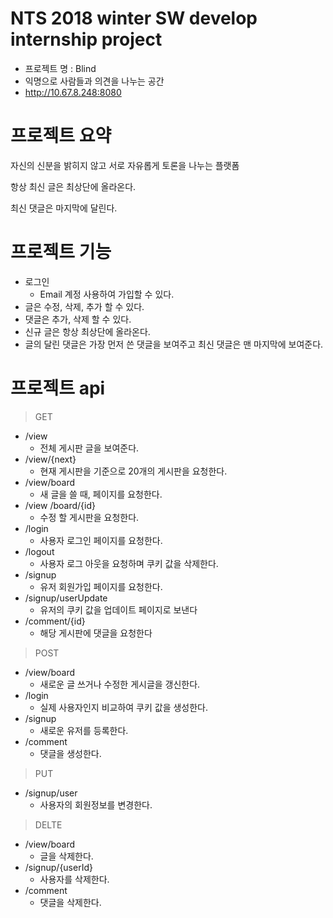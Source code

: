 # NTS 2018 winter SW develop internship project
* 프로젝트 명 : Blind
* 익명으로 사람들과 의견을 나누는 공간
* http://10.67.8.248:8080

# 프로젝트 요약
자신의 신분을 밝히지 않고 서로 자유롭게 토론을 나누는 플랫폼

항상 최신 글은 최상단에 올라온다.

최신 댓글은 마지막에 달린다.

# 프로젝트 기능
* 로그인
    * Email 계정 사용하여 가입할 수 있다.
* 글은 수정, 삭제, 추가 할 수 있다.
* 댓글은 추가, 삭제 할 수 있다.
* 신규 글은 항상 최상단에 올라온다.
* 글의 달린 댓글은 가장 먼저 쓴 댓글을 보여주고 최신 댓글은 맨 마지막에 보여준다.

# 프로젝트 api
>GET
- /view
	- 전체 게시판 글을 보여준다.
- /view/{next}
	- 현재 게시판을 기준으로 20개의 게시판을 요청한다.
- /view/board
	- 새 글을 쓸 때, 페이지를 요청한다.
- /view /board/{id}
	- 수정 할 게시판을 요청한다.
- /login
	- 사용자 로그인 페이지를 요청한다.
- /logout
	- 사용자 로그 아웃을 요청하며 쿠키 값을 삭제한다.
- /signup
	- 유저 회원가입 페이지를 요청한다.
- /signup/userUpdate
	- 유저의 쿠키 값을 업데이트 페이지로 보낸다
- /comment/{id}
	- 해당 게시판에 댓글을 요청한다
>POST
- /view/board
	- 새로운 글 쓰거나 수정한 게시글을 갱신한다.
- /login
	- 실제 사용자인지 비교하여 쿠키 값을 생성한다.
- /signup
	- 새로운 유저를 등록한다.
- /comment
	- 댓글을 생성한다.
>PUT
- /signup/user
	- 사용자의 회원정보를 변경한다.
>DELTE
- /view/board
	- 글을 삭제한다.
- /signup/{userId}
	- 사용자를 삭제한다.
- /comment
	- 댓글을 삭제한다.